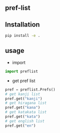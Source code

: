## pref-list

## Installation
```bash
pip install -e .
```

## usage
- import
```python
import preflist
```
- get pref list 
```python
pref = preflist.Prefs()
# get kanji list
pref.get("kanji")
# get hiragana list
pref.get("kana")
# get katakata list
pref.get("kata")
# get english list
pref.get("en")
```

